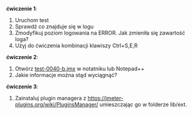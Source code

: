 **ćwiczenie 1**:

1. Uruchom test
2. Sprawdź co znajduje się w logu
3. Zmodyfikuj poziom logowania na ERROR. Jak zmieniła się zawartość loga?
4. Użyj do ćwiczenia kombinacji klawiszy Ctrl+S,E,R 

**ćwiczenie 2**:

1. Otwórz [test-0040-b.jmx](test-0040-begin.jmx)  w notatniku lub Notepad++
2. Jakie informacje można stąd wyciągnąć?

**ćwiczenie 3**:

1. Zainstaluj plugin managera z https://jmeter-plugins.org/wiki/PluginsManager/ umieszczając go w  folderze lib/ext.